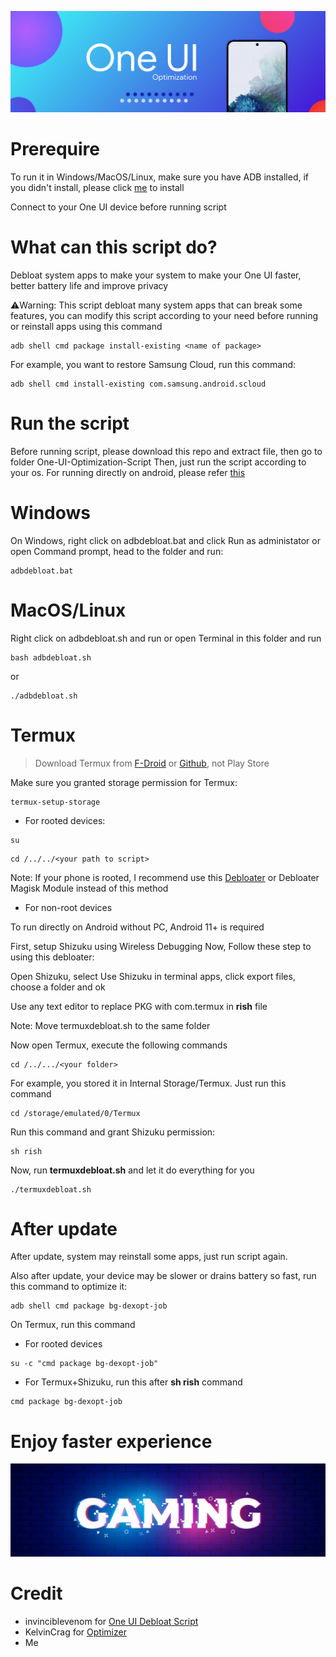 <p align="center">
    <img src="./src/oneuios.png"/>
  </p>

# Prerequire
To run it in Windows/MacOS/Linux, make sure you have ADB installed, if you didn't install, please click [me](https://developer.android.com/studio/releases/platform-tools) to install

Connect to your One UI device before running script
# What can this script do?
Debloat system apps to make your system to make your One UI faster, better battery life and improve privacy

⚠️Warning: This script debloat many system apps that can break some features, you can modify this script according to your need before running or reinstall apps using this command
~~~
adb shell cmd package install-existing <name of package>
~~~
For example, you want to restore Samsung Cloud, run this command:
~~~
adb shell cmd install-existing com.samsung.android.scloud  
~~~
# Run the script
Before running script, please download this repo and extract file, then go to folder One-UI-Optimization-Script
 Then, just run the script according to your os. For running directly on android, please refer [this](#Termux)

# Windows
On Windows, right click on adbdebloat.bat and click Run as administator
or open Command prompt, head to the folder and run:
~~~
adbdebloat.bat
~~~
# MacOS/Linux
Right click on adbdebloat.sh and run
or open Terminal in this folder and run
~~~
bash adbdebloat.sh
~~~
or 
~~~
./adbdebloat.sh
~~~

# Termux
>Download Termux from [F-Droid](https://f-droid.org/en/packages/com.termux/) or [Github](https://github.com/termux/termux-app/releases), not Play Store

Make sure you granted storage permission for Termux:
~~~
termux-setup-storage
~~~

- For rooted devices:
 ~~~
 su
 ~~~
 ~~~
 cd /../../<your path to script>
~~~
Note: If your phone is rooted, I recommend use this [Debloater](https://github.com/sunilpaulmathew/De-Bloater) or Debloater Magisk Module instead of this method

- For non-root devices

To run directly on Android without PC, Android 11+ is required

First, setup Shizuku using Wireless Debugging
Now, Follow these step to using this debloater:

 Open Shizuku, select Use Shizuku in terminal apps, click export files, choose a folder and ok

 Use any text editor to replace PKG with com.termux in **rish** file

Note: Move termuxdebloat.sh to the same folder

 Now open Termux, execute the following commands
 ~~~
 cd /../.../<your folder>
~~~

For example, you stored it in Internal Storage/Termux. Just run this command

~~~
cd /storage/emulated/0/Termux
~~~

Run this command and grant Shizuku permission:
~~~
sh rish
~~~

Now, run **termuxdebloat.sh** and let it do everything for you
~~~
./termuxdebloat.sh
~~~
# After update
After update, system may reinstall some apps, just run script again.

Also after update, your device may be slower or drains battery so fast, run this command to optimize it:
~~~
adb shell cmd package bg-dexopt-job
~~~

On Termux, run this command

- For rooted devices
~~~
su -c "cmd package bg-dexopt-job"
~~~
 - For Termux+Shizuku, run this after **sh rish** command
 ~~~
 cmd package bg-dexopt-job
 ~~~

# Enjoy faster experience
<p align="center">
    <img src="./src/gaming.jpg"/>
  </p>

# Credit
- invinciblevenom for [One UI Debloat Script](https://github.com/invinciblevenom/debloat_samsung_android/blob/main/README.md)
- KelvinCrag for [Optimizer](https://github.com/KelvinCrag/Optimizer)
- Me
